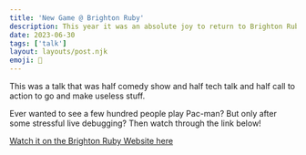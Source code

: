 ```yaml
---
title: 'New Game @ Brighton Ruby'
description: This year it was an absolute joy to return to Brighton Ruby and do some silly game stuff.
date: 2023-06-30
tags: ['talk']
layout: layouts/post.njk
emoji: 📣
---
```


This was a talk that was half comedy show and half tech talk and half call to action to go and make useless stuff.

Ever wanted to see a few hundred people play Pac-man? But only after some stressful live debugging? Then watch through the link below!

<a href="https://brightonruby.com/2023/new-game-joe-hart/">Watch it on the Brighton Ruby Website here</a>
